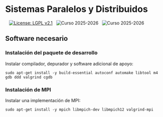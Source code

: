 # Sistemas Paralelos y Distribuidos

&nbsp;&nbsp; [![License: LGPL v2.1](https://img.shields.io/badge/License-LGPL_v2.1-blue.svg)](https://www.gnu.org/licenses/lgpl-2.1)
&nbsp; ![Curso 2025-2026](https://img.shields.io/badge/Curso-2025_2026-red.svg)
&nbsp; ![Curso 2025-2026](https://img.shields.io/badge/Autores-Alejandro%20Calderon%20Mateos%20y%20Felix%20Garcia%20Carballeira-brown.svg)


## Software necesario

### Instalación del paquete de desarrollo

Instalar compilador, depurador y software adicional de apoyo:
```
sudo apt-get install -y build-essential autoconf automake libtool m4 gdb ddd valgrind cgdb
```

### Instalación de MPI

Instalar una implementación de MPI:
```
sudo apt-get install -y mpich libmpich-dev libmpich12 valgrind-mpi 
```

